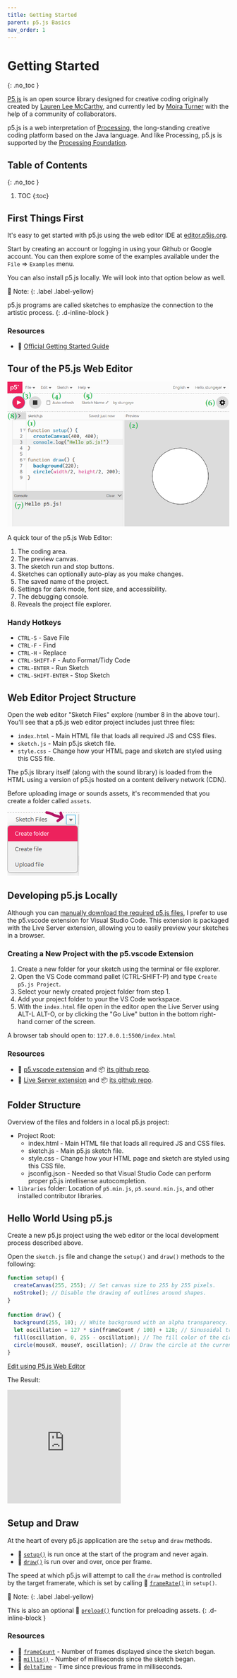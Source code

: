 ```yaml
---
title: Getting Started
parent: p5.js Basics
nav_order: 1
---
```


<!-- prettier-ignore-start -->

# Getting Started
{: .no_toc }

[P5.js](https://p5js.org/) is an open source library designed for creative coding originally created by [Lauren Lee McCarthy](https://lauren-mccarthy.com/), and currently led by [Moira Turner](https://github.com/mcturner1995) with the help of a community of collaborators.


p5.js is a web interpretation of [Processing](https://processing.org/), the long-standing creative coding platform based on the Java language. And like Processing, p5.js is supported by the [Processing Foundation](https://processingfoundation.org/).

## Table of Contents
{: .no_toc }

1. TOC
{:toc}

<!-- prettier-ignore-end -->

## First Things First 

It's easy to get started with p5.js using the web editor IDE at [editor.p5js.org](https://editor.p5js.org/).

Start by creating an account or logging in using your Github or Google account. You can then explore some of the examples available under the `File` => `Examples` menu.

You can also install p5.js locally. We will look into that option below as well.

🎵 Note:
{: .label .label-yellow}

p5.js programs are called sketches to emphasize the connection to the artistic process.
{: .d-inline-block }

### Resources

- 🔰 [Official Getting Started Guide](https://p5js.org/get-started/)

## Tour of the P5.js Web Editor

![The P5.js Web Editor](p5js-web-editor.png)

A quick tour of the p5.js Web Editor:

1. The coding area.
2. The preview canvas.
3. The sketch run and stop buttons.
4. Sketches can optionally auto-play as you make changes.
5. The saved name of the project.
6. Settings for dark mode, font size, and accessibility.
7. The debugging console.
8. Reveals the project file explorer.

### Handy Hotkeys

- `CTRL-S` - Save File
- `CTRL-F` - Find
- `CTRL-H` - Replace
- `CTRL-SHIFT-F` - Auto Format/Tidy Code
- `CTRL-ENTER` - Run Sketch
- `CTRL-SHIFT-ENTER` - Stop Sketch

## Web Editor Project Structure

Open the web editor "Sketch Files" explore (number 8 in the above tour). You'll see that a p5.js web editor project includes just three files:

- `index.html` - Main HTML file that loads all required JS and CSS files.
- `sketch.js` - Main p5.js sketch file.
- `style.css` - Change how your HTML page and sketch are styled using this CSS file.

The p5.js library itself (along with the sound library) is loaded from the HTML using a version of p5.js hosted on a content delivery network (CDN).

Before uploading image or sounds assets, it's recommended that you create a folder called `assets`.

![Web Editor Sketch Files New Folder](web-editor-create-folder.png)

## Developing p5.js Locally

Although you can [manually download the required p5.js files](https://p5js.org/download/), I prefer to use the p5.vscode extension for Visual Studio Code. This extension is packaged with the Live Server extension, allowing you to easily preview your sketches in a browser.

### Creating a New Project with the p5.vscode Extension

1. Create a new folder for your sketch using the terminal or file explorer.
2. Open the VS Code command pallet (CTRL-SHIFT-P) and type `Create p5.js Project`.
3. Select your newly created project folder from step 1.
4. Add your project folder to your the VS Code workspace.
5. With the `index.html` file open in the editor open the Live Server using ALT-L ALT-O, or by clicking the "Go Live" button in the bottom right-hand corner of the screen.

A browser tab should open to: `127.0.0.1:5500/index.html`

### Resources

- 🧰 [p5.vscode extension](https://marketplace.visualstudio.com/items?itemName=samplavigne.p5-vscode) and 📦 [its github repo](https://github.com/antiboredom/p5.vscode).
- 🧰 [Live Server extension](https://marketplace.visualstudio.com/items?itemName=ritwickdey.LiveServer) and 📦 [its github repo](https://github.com/ritwickdey/vscode-live-server).

## Folder Structure

Overview of the files and folders in a local p5.js project:

- Project Root:
  - index.html - Main HTML file that loads all required JS and CSS files.
  - sketch.js - Main p5.js sketch file.
  - style.css - Change how your HTML page and sketch are styled using this CSS file.
  - jsconfig.json - Needed so that Visual Studio Code can perform proper p5.js intellisense autocompletion.
- `libraries` folder: Location of `p5.min.js`, `p5.sound.min.js`, and other installed contributor libraries.

## Hello World Using p5.js

Create a new p5.js project using the web editor or the local development process described above.

Open the `sketch.js` file and change the `setup()` and `draw()` methods to the following:

```javascript
function setup() {
  createCanvas(255, 255); // Set canvas size to 255 by 255 pixels.
  noStroke(); // Disable the drawing of outlines around shapes.
}

function draw() {
  background(255, 10); // White background with an alpha transparency.
  let oscillation = 127 * sin(frameCount / 100) + 128; // Sinusoidal transition from 1-ish to 255-ish.
  fill(oscillation, 0, 255 - oscillation); // The fill color of the circle.
  circle(mouseX, mouseY, oscillation); // Draw the circle at the current mouse position.
}
```

[Edit using P5.js Web Editor](https://editor.p5js.org/stungeye/sketches/GAMvJ4lBm)

The Result:

<iframe src="https://editor.p5js.org/stungeye/embed/GAMvJ4lBm" scrolling="no" frameborder="no" width="257" height="257"></iframe>

## Setup and Draw

At the heart of every p5.js application are the `setup` and `draw` methods.

- 📜 [`setup()`](https://p5js.org/reference/#/p5/setup) is run once at the start of the program and never again.
- 📜 [`draw()`](https://p5js.org/reference/#/p5/draw) is run over and over, once per frame.

The speed at which p5.js will attempt to call the `draw` method is controlled by the target framerate, which is set by calling 📜 [`frameRate()`](https://p5js.org/reference/#/p5/framerate) in `setup()`.

🎵 Note:
{: .label .label-yellow}

This is also an optional 📜 [`preload()`](https://p5js.org/reference/#/p5/preload) function for preloading assets.
{: .d-inline-block }

### Resources

- 📜 [`frameCount`](https://p5js.org/reference/#/p5/frameCount) - Number of frames displayed since the sketch began.
- 📜 [`millis()`](https://p5js.org/reference/#/p5/millis) - Number of milliseconds since the sketch began.
- 📜 [`deltaTime`](https://p5js.org/reference/#/p5/deltaTime) - Time since previous frame in milliseconds. 
